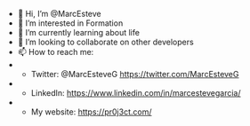 - 👋 Hi, I’m @MarcEsteve
- 👀 I’m interested in Formation
- 🌱 I’m currently learning about life
- 💞️ I’m looking to collaborate on other developers
- 📫 How to reach me:
- - Twitter: @MarcEsteveG https://twitter.com/MarcEsteveG
- - LinkedIn: https://www.linkedin.com/in/marcestevegarcia/
- - My website: https://pr0j3ct.com/

<!---
MarcEsteve/MarcEsteve is a ✨ special ✨ repository because its `README.md` (this file) appears on your GitHub profile.
You can click the Preview link to take a look at your changes.
--->
